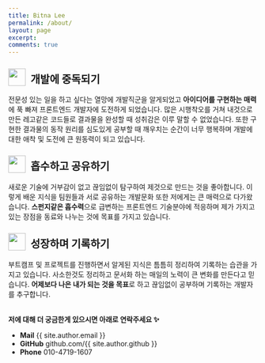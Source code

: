 ```yaml
---
title: Bitna Lee
permalink: /about/
layout: page
excerpt: 
comments: true
---
```


<style>
.about .cnt .title {
    position: relative;
    padding-left: 45px;
}
.about .cnt .title .icon {
    position: absolute;
    top: -5px;
    left: 0;
    width: 35px;
}
</style>

<div class="about">
    <div class="cnt">
        <div class="title">
            <img src="../assets/img/icon-lego.png" class="icon" alt="" />
            <h2>개발에 중독되기</h2>
        </div>
        전문성 있는 일을 하고 싶다는 열망에 개발직군을 알게되었고 <strong>아이디어를 구현하는 매력</strong>에 푹 빠져 프론트엔드 개발자에 도전하게 되었습니다.
        많은 시행착오를 거쳐 내것으로 만든 레고같은 코드들로 결과물을 완성할 때 성취감은 이루 말할 수 없었습니다.
        또한 구현한 결과물의 동작 원리를 심도있게 공부할 때 깨우치는 순간이 너무 행복하며 개발에 대한 애착 및 도전에 큰 원동력이 되고 있습니다.
    </div>
    <div class="cnt">
        <div class="title">
            <img src="../assets/img/icon-sponge.png" class="icon" alt="" />
            <h2>흡수하고 공유하기</h2>
        </div>
        새로운 기술에 거부감이 없고 끊임없이 탐구하여 제것으로 만드는 것을 좋아합니다.
        이렇게 배운 지식을 팀원들과 서로 공유하는 개발문화 또한 저에게는 큰 매력으로 다가왔습니다.
        <strong>스펀지같은 흡수력</strong>으로 급변하는 프론트엔드 기술분야에 적응하며 제가 가지고있는 장점을 동료와 나누는 것에 목표를 가지고 있습니다.
    </div>
    <div class="cnt">
        <div class="title">
            <img src="../assets/img/icon-pen.png" class="icon" alt="" />
            <h2>성장하며 기록하기</h2>
        </div>
        부트캠프 및 프로젝트를 진행하면서 알게된 지식은 틈틈히 정리하여 기록하는 습관을 가지고 있습니다.
        사소한것도 정리하고 문서화 하는 매일의 노력이 큰 변화를 만든다고 믿습니다.
        <strong>어제보다 나은 내가 되는 것을 목표</strong>로 하고 끊임없이 공부하며 기록하는 개발자를 추구합니다.
    </div>
</div>

<br />

**저에 대해 더 궁금한게 있으시면 아래로 연락주세요 ✨**
- **Mail** {{ site.author.email }}
- **GitHub** github.com/{{ site.author.github }}
- **Phone** 010-4719-1607
